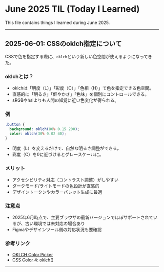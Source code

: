 # June 2025 TIL (Today I Learned)

This file contains things I learned during June 2025.

---

## 2025-06-01: CSSのoklch指定について

CSSで色を指定する際に、`oklch`という新しい色空間が使えるようになってきた。

### oklchとは？

- oklchは「明度（L）」「彩度（C）」「色相（H）」で色を指定できる色空間。
- 直感的に「明るさ」「鮮やかさ」「色味」を個別にコントロールできる。
- sRGBやhslよりも人間の知覚に近い色変化が得られる。

### 例

```css
.button {
  background: oklch(80% 0.15 200);
  color: oklch(30% 0.02 40);
}
```

- 明度（L）を変えるだけで、自然な明るさ調整ができる。
- 彩度（C）を0に近づけるとグレースケールに。

### メリット

- アクセシビリティ対応（コントラスト調整）がしやすい
- ダークモード/ライトモードの色設計が直感的
- デザイントークンやカラーパレット生成に最適

### 注意点

- 2025年6月時点で、主要ブラウザの最新バージョンでほぼサポートされているが、古い環境では未対応の場合あり
- Figmaやデザインツール側の対応状況も要確認

### 参考リンク

- [OKLCH Color Picker](https://oklch.com/)
- [CSS Color 4: oklch()](https://developer.mozilla.org/en-US/docs/Web/CSS/color_value/oklch)

---

<!-- Template for new entries -->
<!--
## 2025-06-XX: [Topic Title]

[Description of what you learned today]

### Example/Code (if applicable)

```txt
# Code example here
```

### References

- [Reference link 1](https://example.com)
- [Reference link 2](https://example.com)
-->
